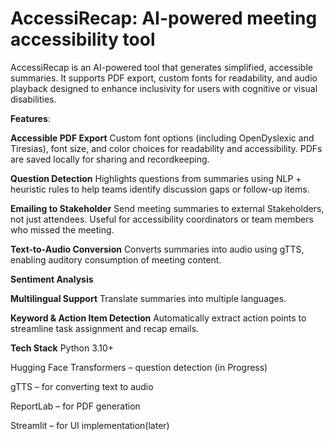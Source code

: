 # AccessiRecap: AI-powered meeting accessibility tool
AccessiRecap is an AI-powered tool that generates simplified, accessible summaries. It supports PDF export, custom fonts for readability, and audio playback designed to enhance inclusivity for users with cognitive or visual disabilities.

**Features**:

 **Accessible PDF Export**
Custom font options (including OpenDyslexic and Tiresias), font size, and color choices for readability and accessibility. PDFs are saved locally for sharing and recordkeeping.

 **Question Detection**
Highlights questions from summaries using NLP + heuristic rules to help teams identify discussion gaps or follow-up items.

**Emailing to Stakeholder**
Send meeting summaries to external Stakeholders, not just attendees. Useful for accessibility coordinators or team members who missed the meeting.

 **Text-to-Audio Conversion**
Converts summaries into audio using gTTS, enabling auditory consumption of meeting content.

**Sentiment Analysis**

 **Multilingual Support**
Translate summaries into multiple languages.

**Keyword & Action Item Detection** 
Automatically extract action points to streamline task assignment and recap emails.


**Tech Stack**
Python 3.10+

Hugging Face Transformers – question detection (in Progress)

gTTS – for converting text to audio

ReportLab – for PDF generation

Streamlit – for UI implementation(later)
